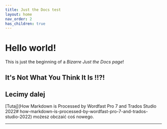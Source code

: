 ```yaml
---
title: Just the Docs test
layout: home
nav_order: 2
has_children: true
---
```


# Hello world!

This is just the beginning of a *Bizarre Just the Docs page*!



## It's Not What You Think It Is !!?!



## Lecimy dalej

[Tutaj](How Markdown is Processed by Wordfast Pro 7 and Trados Studio 2022# how-markdown-is-processed-by-wordfast-pro-7-and-trados-studio-2022) możesz obczaić coś nowego.

----

